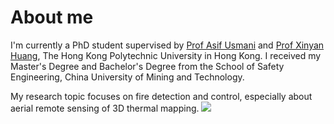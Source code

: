 # About me
  
I'm currently a PhD student supervised by [Prof Asif Usmani](https://www.polyu.edu.hk/beee/people/academic-staff/professor-asif-sohail-usmani/) and [Prof Xinyan Huang](https://www.firelabxy.com/), The Hong Kong Polytechnic University in Hong Kong. I received my Master's Degree and Bachelor's Degree from the School of Safety Engineering, China University of Mining and Technology. 

My research topic focuses on fire detection and control, especially about aerial remote sensing of 3D thermal mapping. <a href='https://scholar.google.com/citations?user=&user=aG6mH24AAAAJ'><img src="https://img.shields.io/endpoint?url={{ url | url_encode }}&logo=Google%20Scholar&labelColor=f6f6f6&color=9cf&style=flat&label=citations"></a>
